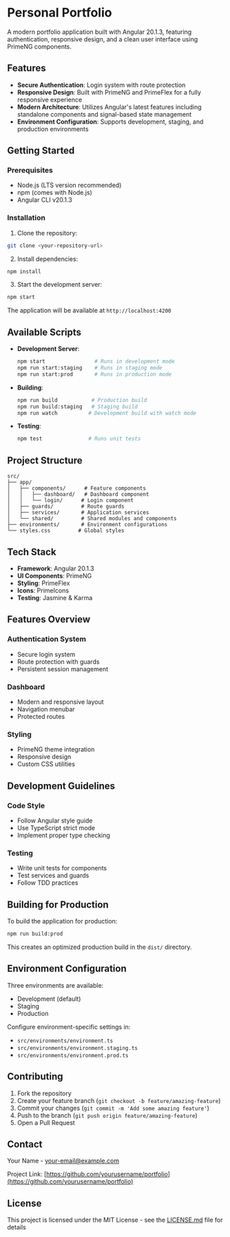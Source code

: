 # Personal Portfolio

A modern portfolio application built with Angular 20.1.3, featuring authentication, responsive design, and a clean user interface using PrimeNG components.

## Features

- **Secure Authentication**: Login system with route protection
- **Responsive Design**: Built with PrimeNG and PrimeFlex for a fully responsive experience
- **Modern Architecture**: Utilizes Angular's latest features including standalone components and signal-based state management
- **Environment Configuration**: Supports development, staging, and production environments

## Getting Started

### Prerequisites

- Node.js (LTS version recommended)
- npm (comes with Node.js)
- Angular CLI v20.1.3

### Installation

1. Clone the repository:
```bash
git clone <your-repository-url>
```

2. Install dependencies:
```bash
npm install
```

3. Start the development server:
```bash
npm start
```

The application will be available at `http://localhost:4200`

## Available Scripts

- **Development Server**:
  ```bash
  npm start                # Runs in development mode
  npm run start:staging    # Runs in staging mode
  npm run start:prod       # Runs in production mode
  ```

- **Building**:
  ```bash
  npm run build           # Production build
  npm run build:staging   # Staging build
  npm run watch          # Development build with watch mode
  ```

- **Testing**:
  ```bash
  npm test               # Runs unit tests
  ```

## Project Structure

```
src/
├── app/
│   ├── components/      # Feature components
│   │   ├── dashboard/   # Dashboard component
│   │   └── login/      # Login component
│   ├── guards/         # Route guards
│   ├── services/       # Application services
│   └── shared/         # Shared modules and components
├── environments/       # Environment configurations
└── styles.css         # Global styles
```

## Tech Stack

- **Framework**: Angular 20.1.3
- **UI Components**: PrimeNG
- **Styling**: PrimeFlex
- **Icons**: PrimeIcons
- **Testing**: Jasmine & Karma

## Features Overview

### Authentication System
- Secure login system
- Route protection with guards
- Persistent session management

### Dashboard
- Modern and responsive layout
- Navigation menubar
- Protected routes

### Styling
- PrimeNG theme integration
- Responsive design
- Custom CSS utilities

## Development Guidelines

### Code Style
- Follow Angular style guide
- Use TypeScript strict mode
- Implement proper type checking

### Testing
- Write unit tests for components
- Test services and guards
- Follow TDD practices

## Building for Production

To build the application for production:

```bash
npm run build:prod
```

This creates an optimized production build in the `dist/` directory.

## Environment Configuration

Three environments are available:
- Development (default)
- Staging
- Production

Configure environment-specific settings in:
- `src/environments/environment.ts`
- `src/environments/environment.staging.ts`
- `src/environments/environment.prod.ts`

## Contributing

1. Fork the repository
2. Create your feature branch (`git checkout -b feature/amazing-feature`)
3. Commit your changes (`git commit -m 'Add some amazing feature'`)
4. Push to the branch (`git push origin feature/amazing-feature`)
5. Open a Pull Request

## Contact

Your Name - [your-email@example.com](mailto:your-email@example.com)

Project Link: [https://github.com/yourusername/portfolio](https://github.com/yourusername/portfolio)

## License

This project is licensed under the MIT License - see the [LICENSE.md](LICENSE.md) file for details